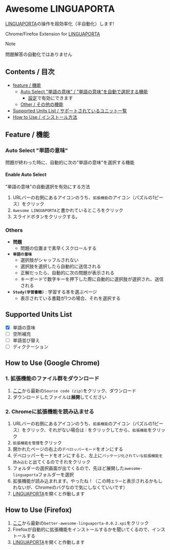# Awesome LINGUAPORTA
[LINGUAPORTA](https://w5.linguaporta.jp/user/seibido/index.php)の操作を超効率化（半自動化）します!

Chrome/Firefox Extension for [LINGUAPORTA](https://w5.linguaporta.jp/user/seibido/index.php)

> [!NOTE]
> 問題解答の自動化ではありません

## Contents / 目次
- [feature / 機能](#feature--機能)
    - [Auto Select "単語の意味" / "単語の意味"を自動で選択する機能](#auto-select-単語の意味)
        - [設定](#enable-auto-select)で有効にできます
    - [Other / その他の機能](#others)
- [Supported Units List / サポートされているユニット一覧](#supported-units-list)
- [How to Use / インストール方法](#how-to-use)

## Feature / 機能
### Auto Select "単語の意味"
問題が終わった時に、自動的に次の"単語の意味"を選択する機能

#### Enable Auto Select
"単語の意味"の自動選択を有効にする方法
1. URLバーの右側にあるアイコンのうち、`拡張機能`のアイコン（パズルの1ピース）をクリック
1. `Awesome LINGUAPORTA`と書かれているところをクリック
1. スライドボタンをクリックする。

### Others
- **問題**
    - 問題の位置まで素早くスクロールする
- **`単語の意味`**
    - 選択肢がシャッフルされない
    - 選択肢を選択したら自動的に送信される
    - 正解だったら、自動的に次の問題が表示される
    - キーボードで数字キーを押下した際に自動的に選択肢が選択され、送信される
- **`Study(学習書籍)`** : 学習する本を選ぶページ
    - 表示されている書籍が1つの場合、それを選択する

## Supported Units List
- [x] 単語の意味
- [ ] 空所補充
- [ ] 単語並び替え
- [ ] ディクテーション

## How to Use (Google Chrome)
### 1. 拡張機能のファイル群をダウンロード
1. [ここ](https://github.com/cykps/awesome-linguaporta/releases)から最新の`Source code (zip)`をクリック、ダウンロード
2. ダウンロードしたファイルは**展開**してください

### 2. Chromeに拡張機能を読み込ませる
1. URLバーの右側にあるアイコンのうち、`拡張機能`のアイコン（パズルの1ピース）をクリック、それがない場合は`︙`をクリックしてから、`拡張機能`をクリック
1. `拡張機能を管理`をクリック
1. 開かれたページの右上の`デベロッパーモード`をオンにする
1. デベロッパーモードをオンにすると、左上に`パッケージ化されていな拡張機能を読み込む`と出てくるのでそれをクリック
1. フォルダーの選択画面が出てくるので、先ほど展開した`awesome-linguaporta`フォルダーを選択
1. 拡張機能が読み込まれます。やったね！（この時`エラー`と表示されるかもしれないが、Chromeのバグなので気にしなくていいです）
1. [LINGUAPORTA](https://w5.linguaporta.jp/user/seibido/index.php)を開くと作動します

## How to Use (Firefox)
1. [ここ](https://github.com/okaits/better-awesome-linguaporta/releases)から最新の`better-awesome-linguaporta-0.0.2.xpi`をクリック
2. Firefoxが自動的に拡張機能をインストールするかを聞いてくるので、インストールする
3. [LINGUAPORTA](https://w5.linguaporta.jp/user/seibido/index.php)を開くと作動します
